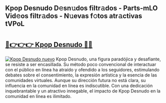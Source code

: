 ## Kpop Desnudo D𝚎sn𝚞dos filtr𝚊dos - Parts-mLO Vid𝚎os filtr𝚊dos - N𝚞evas f𝚘tos atr𝚊ctivas tVPoL

# <h2><a href="http://mb0wb9.tromn.icu/?c=Kpop+Desnudo">🔗👉👉👉 Kpop Desnudo 🔗🔗</a></h2>

[![Kpop Desnudo nuevo](https://i.imgur.com/pEAQMta.gif)](http://mb0wb9.tromn.icu/?c=Kpop+Desnudo)
Kpop Desnudo, una figura paradójica y desafiante, se resiste a ser encasillada. Su método poco convencional de interactuar con el público en línea ha atraído y ofendido a los seguidores, estimulando debates sobre el consentimiento, la expresión artística y la esencia de las comunidades virtuales. Aunque su dirección futura no está clara, su influencia en la comunidad en línea es indiscutible. Con una dedicación inquebrantable y un atractivo innegable, el impacto de Kpop Desnudo en la comunidad en línea es ilimitado.

